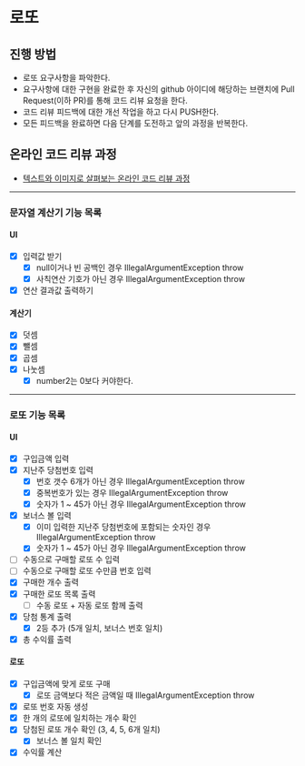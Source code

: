 # 로또
## 진행 방법
* 로또 요구사항을 파악한다.
* 요구사항에 대한 구현을 완료한 후 자신의 github 아이디에 해당하는 브랜치에 Pull Request(이하 PR)를 통해 코드 리뷰 요청을 한다.
* 코드 리뷰 피드백에 대한 개선 작업을 하고 다시 PUSH한다.
* 모든 피드백을 완료하면 다음 단계를 도전하고 앞의 과정을 반복한다.

## 온라인 코드 리뷰 과정
* [텍스트와 이미지로 살펴보는 온라인 코드 리뷰 과정](https://github.com/next-step/nextstep-docs/tree/master/codereview)


---


### 문자열 계산기 기능 목록
#### UI
- [x] 입력값 받기 
  - [x] null이거나 빈 공백인 경우 IllegalArgumentException throw
  - [x] 사칙연산 기호가 아닌 경우 IllegalArgumentException throw
- [x] 연산 결과값 출력하기

#### 계산기
- [x] 덧셈
- [x] 뺄셈
- [x] 곱셈
- [x] 나눗셈
  - [x] number2는 0보다 커야한다.

---

### 로또 기능 목록
#### UI
- [x] 구입금액 입력
- [x] 지난주 당첨번호 입력
  - [x] 번호 갯수 6개가 아닌 경우 IllegalArgumentException throw
  - [x] 중복번호가 있는 경우 IllegalArgumentException throw
  - [x] 숫자가 1 ~ 45가 아닌 경우 IllegalArgumentException throw
- [x] 보너스 볼 입력
  - [x] 이미 입력한 지난주 당첨번호에 포함되는 숫자인 경우 IllegalArgumentException throw
  - [x] 숫자가 1 ~ 45가 아닌 경우 IllegalArgumentException throw
- [ ] 수동으로 구매할 로또 수 입력
- [ ] 수동으로 구매할 로또 수만큼 번호 입력
- [x] 구매한 개수 출력
- [x] 구매한 로또 목록 출력
  - [ ] 수동 로또 + 자동 로또 함께 출력
- [x] 당첨 통계 출력
  - [x] 2등 추가 (5개 일치, 보너스 번호 일치)
- [x] 총 수익률 출력

#### 로또
- [x] 구입금액에 맞게 로또 구매
  - [x] 로또 금액보다 적은 금액일 때 IllegalArgumentException throw
- [x] 로또 번호 자동 생성
- [x] 한 개의 로또에 일치하는 개수 확인
- [x] 당첨된 로또 개수 확인 (3, 4, 5, 6개 일치)
  - [x] 보너스 볼 일치 확인
- [x] 수익률 계산
